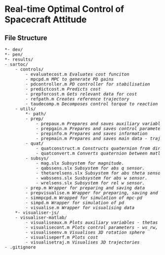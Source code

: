 Real-time Optimal Control of Spacecraft Attitude
================================================
File Structure
--------------
<pre>
*- dev/
*- pen/
*- results/
- sartoc/
    - controls/
        - evaluatecost.m <i>Evaluates cost funciton</i>
        - mpcpd.m <i>MPC to generate PD gains</i>
        - pdcontroller.m <i>PD controller for stabilisation</I>
        - predictcost.m <i>Predicts cost</i>
        - prepforcost.m <i>Gets relevant data for cost</i>
        - refpath.m <i>Creates reference trajectory</i>
        - taudecomp.m <i>Decomposes control torque to reaction wheels</i>
    - utils/
        *- path/
        - prep/
            - prepaux.m <i>Prepares and saves auxiliary variables - thetas</i>
            - prepgain.m <i>Prepares and saves control parameters - ks, lambdas</i>
            - prepinfo.m <i>Prepares and saves information</i>
            - prepmain.m <i>Prepares and saves main data - trajectory, target trajectory, ws_rw, taus</i>
        - quat/
            - quatconstruct.m <i>Constructs quaternion from direction or rotation vector</i>
            - quatconvert.m <i>Converts quaternion between matlab, simulink and aerospace types.</i>
        - subsys/
            - mag.slx <i>Subsystem for magnitude.</i>
            - qabssens.slx <i>Subsystem for abs q sensor.</i>
            - thetarelsens.slx <i>Subsystem for abs theta sensor.</i>
            - wabssens.slx <i>Susbsystem for abs w sensor.</i>
            - wrelsens.slx <i>Subsystem for rel w sensor.</i>
        - prep.m <i>Wrapper for preparing and saving data</i>
        - prepvisualise.m <i>Wrapper for preparing, saving and visualising data</i>
        - simmpcpd.m <i>Wrapped for simulation of mpc-pd</i>
        - simpd.m <i>Wrapper for simulation of pd</i>
        - visualise.m <i>Wrapper for visualising data</i>
    *- visualiser-js/
    - visualiser-matlab/
        - visualiseaux.m <i>Plots auxiliary variables - thetas</i>
        - visualisecont.m <i>Plots control parameters - ws_rw, taus, ks, lambdas</i>
        - visualiseenv.m <i>Visualises 3D rotation sphere</i>
        - visualiseperf.m <i>Plots cost</i>
        - visualisetraj.m <i>Visualises 3D trajectories</i>
- .gitignore
</pre>
